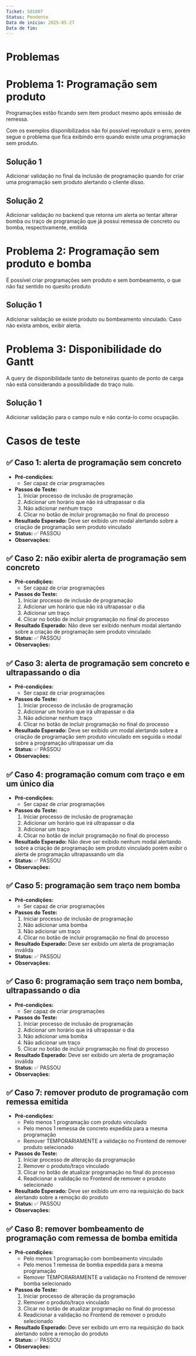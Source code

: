 ```yaml
---
Ticket: 501007
Status: Pendente
Data de início: 2025-05-27
Data de fim:
---
```

# Problemas
# Problema 1: Programação sem produto
Programações estão ficando sem item product mesmo após emissão de remessa. 

Com os exemplos disponibilizados não foi possível reproduzir o erro, porém segue o problema que fica exibindo erro quando existe uma programação sem produto.
## Solução 1
Adicionar validação no final da inclusão de programação quando for criar uma programação sem produto alertando o cliente disso.
## Solução 2
Adicionar validação no backend que retorna um alerta ao tentar alterar bomba ou traço de programação que já possui remessa de concreto ou bomba, respectivamente, emitida
# Problema 2: Programação sem produto e bomba

É possível criar programações sem produto e sem bombeamento, o que não faz sentido no quesito produto
## Solução 1

Adicionar validação se existe produto ou bombeamento vinculado. Caso não exista ambos, exibir alerta.
# Problema 3: Disponibilidade do Gantt

A query de disponibilidade tanto de betoneiras quanto de ponto de carga não está considerando a possibilidade do traço nulo.
## Solução 1

Adicionar validação para o campo nulo e não conta-lo como ocupação.
# Casos de teste

## ✅ Caso 1: alerta de programação sem concreto

- **Pré-condições:**
    - Ser capaz de criar programações
- **Passos do Teste:**
    1. Iniciar processo de inclusão de programação
    2. Adicionar um horário que não irá ultrapassar o dia
    3. Não adicionar nenhum traço
    4. Clicar no botão de incluir programação no final do processo
- **Resultado Esperado:** Deve ser exibido um modal alertando sobre a criação de programação sem produto vinculado
- **Status:** ✅ PASSOU
- **Observações:**
## ✅ Caso 2: não exibir alerta de programação sem concreto

- **Pré-condições:**
    - Ser capaz de criar programações
- **Passos do Teste:**
    1. Iniciar processo de inclusão de programação
    2. Adicionar um horário que não irá ultrapassar o dia
    3. Adicionar um traço
    4. Clicar no botão de incluir programação no final do processo
- **Resultado Esperado:** Não deve ser exibido nenhum modal alertando sobre a criação de programação sem produto vinculado
- **Status:** ✅ PASSOU
- **Observações:**
## ✅ Caso 3: alerta de programação sem concreto e ultrapassando o dia

- **Pré-condições:**
    - Ser capaz de criar programações
- **Passos do Teste:**
    1. Iniciar processo de inclusão de programação
    2. Adicionar um horário que irá ultrapassar o dia
    3. Não adicionar nenhum traço
    4. Clicar no botão de incluir programação no final do processo
- **Resultado Esperado:** Deve ser exibido um modal alertando sobre a criação de programação sem produto vinculado em seguida o modal sobre a programação ultrapassar um dia
- **Status:** ✅ PASSOU
- **Observações:** 
## ✅ Caso 4: programação comum com traço e em um único dia

- **Pré-condições:**
    - Ser capaz de criar programações
- **Passos do Teste:**
    1. Iniciar processo de inclusão de programação
    2. Adicionar um horário que irá ultrapassar o dia
    3. Adicionar um traço
    4. Clicar no botão de incluir programação no final do processo
- **Resultado Esperado:** Não deve ser exibido nenhum modal alertando sobre a criação de programação sem produto vinculado porém exibir o alerta de programação ultrapassando um dia
- **Status:** ✅ PASSOU
- **Observações:** 
## ✅ Caso 5: programação sem traço nem bomba

- **Pré-condições:**
    - Ser capaz de criar programações
- **Passos do Teste:**
    1. Iniciar processo de inclusão de programação
    2. Não adicionar uma bomba
    3. Não adicionar um traço
    4. Clicar no botão de incluir programação no final do processo
- **Resultado Esperado:** Deve ser exibido um alerta de programação inválida
- **Status:** ✅ PASSOU
- **Observações:** 
## ✅ Caso 6: programação sem traço nem bomba, ultrapassando o dia

- **Pré-condições:**
    - Ser capaz de criar programações
- **Passos do Teste:**
    1. Iniciar processo de inclusão de programação
    2. Adicionar um horário que irá ultrapassar o dia
    3. Não adicionar uma bomba
    4. Não adicionar um traço
    5. Clicar no botão de incluir programação no final do processo
- **Resultado Esperado:** Deve ser exibido um alerta de programação inválida
- **Status:** ✅ PASSOU
- **Observações:**
## ✅ Caso 7: remover produto de programação com remessa emitida

- **Pré-condições:**
    - Pelo menos 1 programação com produto vinculado
    - Pelo menos 1 remessa de concreto expedida para a mesma programação
    - Remover TEMPORARIAMENTE a validação no Frontend de remover produto selecionado
- **Passos do Teste:**
    1. Iniciar processo de alteração da programação
    2. Remover o produto/traço vinculado
    3. Clicar no botão de atualizar programação no final do processo
    4. Readicionar a validação no Frontend de remover o produto selecionado
- **Resultado Esperado:** Deve ser exibido um erro na requisição do back alertando sobre a remoção do produto
- **Status:** ✅ PASSOU
- **Observações:**
## ✅ Caso 8: remover bombeamento de programação com remessa de bomba emitida

- **Pré-condições:**
    - Pelo menos 1 programação com bombeamento vinculado
    - Pelo menos 1 remessa de bomba expedida para a mesma programação
    - Remover TEMPORARIAMENTE a validação no Frontend de remover bomba selecionado
- **Passos do Teste:**
    1. Iniciar processo de alteração da programação
    2. Remover o produto/traço vinculado
    3. Clicar no botão de atualizar programação no final do processo
    4. Readicionar a validação no Frontend de remover o produto selecionado
- **Resultado Esperado:** Deve ser exibido um erro na requisição do back alertando sobre a remoção do produto
- **Status:** ✅ PASSOU
- **Observações:**
